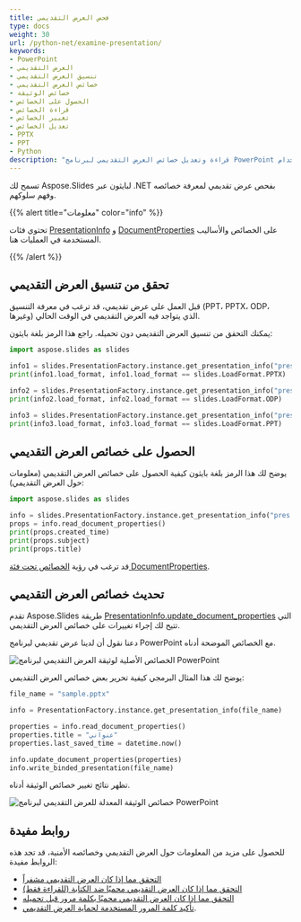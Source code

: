 ```yaml
---
title: فحص العرض التقديمي
type: docs
weight: 30
url: /python-net/examine-presentation/
keywords:
- PowerPoint
- العرض التقديمي
- تنسيق العرض التقديمي
- خصائص العرض التقديمي
- خصائص الوثيقة
- الحصول على الخصائص
- قراءة الخصائص
- تغيير الخصائص
- تعديل الخصائص
- PPTX
- PPT
- Python
description: "قراءة وتعديل خصائص العرض التقديمي لبرنامج PowerPoint باستخدام Python"
---
```


تسمح لك Aspose.Slides لبايثون عبر .NET بفحص عرض تقديمي لمعرفة خصائصه وفهم سلوكهم.

{{% alert title="معلومات" color="info" %}} 

تحتوي فئات [PresentationInfo](https://reference.aspose.com/slides/python-net/aspose.slides/presentationinfo/) و [DocumentProperties](https://reference.aspose.com/slides/python-net/aspose.slides/documentproperties/) على الخصائص والأساليب المستخدمة في العمليات هنا.

{{% /alert %}} 

## **تحقق من تنسيق العرض التقديمي**

قبل العمل على عرض تقديمي، قد ترغب في معرفة التنسيق (PPT، PPTX، ODP، وغيرها) الذي يتواجد فيه العرض التقديمي في الوقت الحالي.

يمكنك التحقق من تنسيق العرض التقديمي دون تحميله. راجع هذا الرمز بلغة بايثون:

```py
import aspose.slides as slides

info1 = slides.PresentationFactory.instance.get_presentation_info("pres.pptx")
print(info1.load_format, info1.load_format == slides.LoadFormat.PPTX)

info2 = slides.PresentationFactory.instance.get_presentation_info("pres.odp")
print(info2.load_format, info2.load_format == slides.LoadFormat.ODP)

info3 = slides.PresentationFactory.instance.get_presentation_info("pres.ppt")
print(info3.load_format, info3.load_format == slides.LoadFormat.PPT)
```

## **الحصول على خصائص العرض التقديمي**

يوضح لك هذا الرمز بلغة بايثون كيفية الحصول على خصائص العرض التقديمي (معلومات حول العرض التقديمي):

```py
import aspose.slides as slides

info = slides.PresentationFactory.instance.get_presentation_info("pres.pptx")
props = info.read_document_properties()
print(props.created_time)
print(props.subject)
print(props.title)
```

قد ترغب في رؤية [الخصائص تحت فئة DocumentProperties](https://reference.aspose.com/slides/python-net/aspose.slides/documentproperties/#properties).

## **تحديث خصائص العرض التقديمي**

تقدم Aspose.Slides طريقة [PresentationInfo.update_document_properties](https://reference.aspose.com/slides/python-net/aspose.slides/presentationinfo/update_document_properties/#idocumentproperties) التي تتيح لك إجراء تغييرات على خصائص العرض التقديمي.

دعنا نقول أن لدينا عرض تقديمي لبرنامج PowerPoint مع الخصائص الموضحة أدناه.

![الخصائص الأصلية لوثيقة العرض التقديمي لبرنامج PowerPoint](input_properties.png)

يوضح لك هذا المثال البرمجي كيفية تحرير بعض خصائص العرض التقديمي:

```py
file_name = "sample.pptx"

info = PresentationFactory.instance.get_presentation_info(file_name)

properties = info.read_document_properties()
properties.title = "عنواني"
properties.last_saved_time = datetime.now()

info.update_document_properties(properties)
info.write_binded_presentation(file_name)
```

تظهر نتائج تغيير خصائص الوثيقة أدناه.

![خصائص الوثيقة المعدلة للعرض التقديمي لبرنامج PowerPoint](output_properties.png)

## **روابط مفيدة**

للحصول على مزيد من المعلومات حول العرض التقديمي وخصائصه الأمنية، قد تجد هذه الروابط مفيدة:

- [التحقق مما إذا كان العرض التقديمي مشفراً](https://docs.aspose.com/slides/python-net/password-protected-presentation/#checking-whether-a-presentation-is-encrypted)
- [التحقق مما إذا كان العرض التقديمي محميًا ضد الكتابة (للقراءة فقط)](https://docs.aspose.com/slides/python-net/password-protected-presentation/#checking-whether-a-presentation-is-write-protected)
- [التحقق مما إذا كان العرض التقديمي محميًا بكلمة مرور قبل تحميله](https://docs.aspose.com/slides/python-net/password-protected-presentation/#checking-whether-a-presentation-is-password-protected-before-loading-it)
- [تأكيد كلمة المرور المستخدمة لحماية العرض التقديمي](https://docs.aspose.com/slides/python-net/password-protected-presentation/#validating-or-confirming-that-a-specific-password-has-been-used-to-protect-a-presentation).